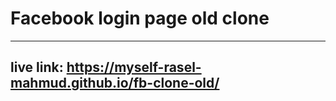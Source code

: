# Facebook login page old clone

---

## live link: https://myself-rasel-mahmud.github.io/fb-clone-old/
